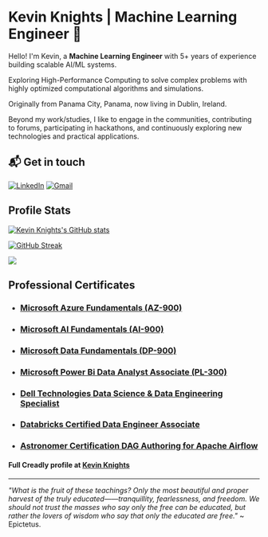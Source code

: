 # Kevin Knights | Machine Learning Engineer 🤖

Hello! I'm Kevin, a **Machine Learning Engineer** with 5+ years of experience building scalable AI/ML systems. 

Exploring High-Performance Computing to solve complex problems with highly optimized computational algorithms and simulations.

Originally from Panama City, Panama, now living in Dublin, Ireland.

Beyond my work/studies, I like to engage in the communities, contributing to forums, participating in hackathons, and continuously exploring new technologies and practical applications.

## 📬 Get in touch

[![LinkedIn](https://img.shields.io/badge/-Kevin%20Knights-blue?logo=linkedin)](https://www.linkedin.com/in/knightsk/)
[![Gmail](https://img.shields.io/badge/-kevin.k.knights-white?logo=gmail)](mailto:kevin.k.knights@gmail.com)

## Profile Stats

[![Kevin Knights's GitHub stats](https://github-readme-stats.vercel.app/api?username=kevinknights29&theme=dark)](https://github.com/anuraghazra/github-readme-stats)

[![GitHub Streak](https://streak-stats.demolab.com?user=kevinknights29&theme=dark)](https://git.io/streak-stats)

![](https://komarev.com/ghpvc/?username=kevinknights29&abbreviated=true)

## Professional Certificates

- ### [Microsoft Azure Fundamentals (AZ-900)](https://www.credly.com/earner/earned/badge/1593161f-d719-4f80-b186-7ccf876d3a32)

- ### [Microsoft AI Fundamentals (AI-900)](https://www.credly.com/earner/earned/badge/a93f30ad-ca7a-42e8-96b9-e42e30a69215)

- ### [Microsoft Data Fundamentals (DP-900)](https://www.credly.com/badges/66eb11fd-11d5-458d-8671-325357dfad9f)

- ### [Microsoft Power Bi Data Analyst Associate (PL-300)](https://www.credly.com/earner/earned/badge/325ad30d-5034-4922-8d57-b2b33f6faf34)

- ### [Dell Technologies Data Science & Data Engineering Specialist](https://www.credly.com/badges/2bfd8870-e2c9-45a4-8b84-44b11bb957d9)

- ### [Databricks Certified Data Engineer Associate](https://credentials.databricks.com/30eb8649-c06d-4bda-963c-62092e3e8c9d#gs.2lbt5n)

- ### [Astronomer Certification DAG Authoring for Apache Airflow](https://www.credly.com/earner/earned/badge/0fdb191d-70d7-437a-aae3-2e8e920d23f4)

#### Full Creadly profile at [Kevin Knights](https://www.credly.com/users/kevin-knights)

---

*"What is the fruit of these teachings? Only the most beautiful and proper harvest of the truly educated——tranquillity, fearlessness, and freedom. We should not trust the masses who say only the free can be educated, but rather the lovers of wisdom who say that only the educated are free."* ~ Epictetus.
